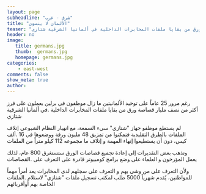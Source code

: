 ```yaml
---
layout: page
subheadline: "شرق - غرب"
title: "الألمان لا ينسون"
teaser: "رغم مرور 25 عاماً على توحيد الألمانيتين ما زال موظفون في ‫‏برلين‬ يعملون على فرز أكثر من نصف مليار قصاصة ورق من بقايا ملفات المخابرات الداخلية في ألمانيا الشرقية شتازي"
header: no
image:
   title: germans.jpg
   thumb:  germans.jpg
   homepage: germans.jpg
categories:
    - east-west
comments: false
show_meta: true
author:
---
```



رغم مرور 25 عاماً على توحيد الألمانيتين ما زال موظفون في ‫‏برلين‬ يعملون على فرز أكثر من نصف مليار قصاصة ورق من بقايا ملفات المخابرات الداخلية .في ألمانيا الشرقية شتازي

لم يستطع موظفو جهاز "شتازي" سيء السمعة، مع انهيار النظام الشيوعي إتلاف الملفات بالطرق التقليدية فتمكنوا من تمزيق 48 مليون ورقة ووضعوها في 16 .ألف كيس، دون أن يستطيعوا إنهاء المهمة و إتلاف ما مجموعه 112 كيلو متراً من الملفات

وتذهب بعض التقديرات إلى إعادة تجميع قصاصات الورق ستستغرق 800 عام، لذلك يعمل المؤرخون و العلماء على وضع برامج كومبيوتر قادرة على التعرف على .القصاصات

ولأن التعرف على من وشى بهم و التعرف على سجلهم لدى المخابرات يعد أمراً مهماً للمواطنين، يٌقدم شهرياً 5000 طلب لمكتب تسجيل ملفات "شتازي" لاستلام .الملفات الخاصة بهم أوأقربائهم
